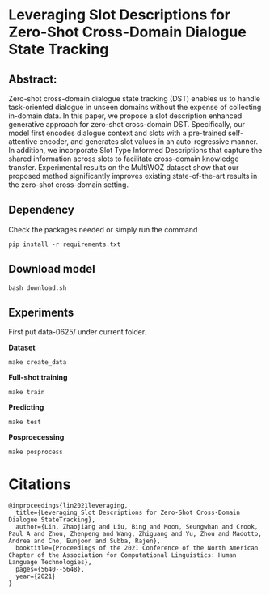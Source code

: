 # Leveraging Slot Descriptions for Zero-Shot Cross-Domain Dialogue State Tracking

## Abstract:
Zero-shot cross-domain dialogue state tracking (DST) enables us to handle task-oriented dialogue in unseen domains without the expense of collecting in-domain data. In this paper, we propose a slot description enhanced generative approach for zero-shot cross-domain DST. Specifically, our model first encodes dialogue context and slots with a pre-trained self-attentive encoder, and generates slot values in an auto-regressive manner. In addition, we incorporate Slot Type Informed Descriptions that capture the shared information across slots to facilitate cross-domain knowledge transfer. Experimental results on the MultiWOZ dataset show that our proposed method significantly improves existing state-of-the-art results in the zero-shot cross-domain setting.


## Dependency
Check the packages needed or simply run the command
```console
pip install -r requirements.txt
```

## Download model
```
bash download.sh
```

## Experiments
First put data-0625/ under current folder.

**Dataset**
```console
make create_data
```

**Full-shot training**
```console
make train
```

**Predicting**
```console
make test
```

**Posproecessing**
```console
make posprocess
```



# Citations
```
@inproceedings{lin2021leveraging,
  title={Leveraging Slot Descriptions for Zero-Shot Cross-Domain Dialogue StateTracking},
  author={Lin, Zhaojiang and Liu, Bing and Moon, Seungwhan and Crook, Paul A and Zhou, Zhenpeng and Wang, Zhiguang and Yu, Zhou and Madotto, Andrea and Cho, Eunjoon and Subba, Rajen},
  booktitle={Proceedings of the 2021 Conference of the North American Chapter of the Association for Computational Linguistics: Human Language Technologies},
  pages={5640--5648},
  year={2021}
}
```